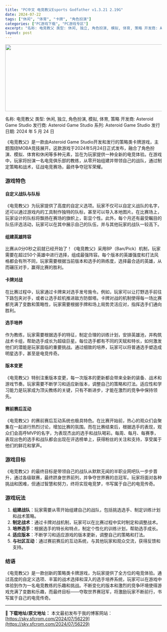 ```yaml
---
title: "PC中文 电竞教父Esports Godfather v1.3.21 2.19G"
date: 2024-07-22
tags: ["休闲", "体育", "卡牌", "角色扮演"]
categories: ["PC游戏下载", "PC游戏专区"]
excerpt: "名称: 电竞教父 类型: 休闲, 独立, 角色扮演, 模拟, 体育, 策略 开发商: Asteroid Game Studio 发行商: Asteroid Game Studio 系列: Asteroid Game Studio 发行日期: 2024 年 5 月 24 日 《电竞教父》是一款由Ast&hellip;"
layout: post
---
```


<img class="aligncenter size-full wp-image-56230" src="https://sky.sfcrom.com/wp-content/uploads/2024/07/2024072204413311.webp" alt="" width="660" height="215" />

名称: 电竞教父
类型: 休闲, 独立, 角色扮演, 模拟, 体育, 策略
开发商: Asteroid Game Studio
发行商: Asteroid Game Studio
系列: Asteroid Game Studio
发行日期: 2024 年 5 月 24 日

《电竞教父》是一款由Asteroid Game Studio开发和发行的策略类卡牌游戏，主题围绕MOBA竞技展开。这款游戏于2024年5月24日正式发布，融合了角色扮演、模拟、体育和休闲等多种元素，旨在为玩家提供一种全新的电竞体验。在游戏中，玩家将扮演一名电竞俱乐部的教练，从零开始组建并带领自己的战队，通过制定策略和战术，征战电竞赛场，最终争夺冠军荣耀。
<h3>游戏特色</h3>
<h4>自定义战队与队标</h4>
《电竞教父》为玩家提供了高度的自定义选项。玩家不仅可以自定义战队的名字，还可以通过游戏内的工具制作独特的队标，甚至可以导入本地图片。在比赛场上，玩家设计的队标将飘扬在赛场的旗帜上，彰显个性。此外，每个月还有最受瞩目的队伍评选活动，玩家可以在其中展示自己的队伍，并与其他玩家的战队一较高下。
<h4>组建英雄阵容</h4>
比赛从0分0秒之前就已经开始了！《电竞教父》采用BP（Ban/Pick）机制，玩家需要在超过50个英雄中进行选择，组成最强阵容。每个版本的英雄强度和打法风格都会有所不同，玩家需要根据当前版本和选手的熟练度，选择最合适的英雄，从而碾压对手，赢得比赛的胜利。
<h4>卡牌对战</h4>
在比赛过程中，玩家通过卡牌来对选手发号施令。例如，玩家可以让打野选手前往下路包夹对手，或者让选手趁机推进敌方防御塔。卡牌对战的机制使得每一场比赛都充满了变数和策略性，玩家需要根据手牌和场上局势灵活应对，指挥选手们通向胜利。
<h4>选手培养</h4>
作为教练，玩家需要根据选手的特征，制定合理的训练计划，安排英雄池，并构筑战术卡组，帮助选手成长为超级巨星。每位选手都有不同的天赋和特长，如何激发他们的潜能是玩家面临的重要挑战。通过细致的培养，玩家可以将普通选手塑造成明星选手，甚至是电竞传奇。
<h4>版本变更</h4>
《电竞教父》特别注重版本变更，每一次版本的更新都会带来全新的装备、战术和游戏节奏。玩家需要不断学习和适应新版本，调整自己的策略和打法。适应性和学习能力是玩家成为顶尖教练的关键，只有不断进步，才能在激烈的竞争中保持领先。
<h4>赛前赛后互动</h4>
《电竞教父》的赛前赛后互动系统也极具特色。在比赛开始前，热心的观众们会聚集在一起进行热烈讨论，增加比赛的氛围。而在比赛结束后，根据选手的表现，观众们会高呼MVP的名字，为表现杰出的选手和战队喝彩。每周、每月、每赛季，表现出色的选手和战队都会出现在评选榜单上，获得粉丝的关注和支持，享受属于他们的鲜花和掌声。
<h3>游戏目标</h3>
《电竞教父》的最终目标是带领自己的战队从默默无闻的半职业网吧队一步步晋升，通过各级联赛，最终跻身世界前列，并争夺世界赛的总冠军。玩家将面对各种挑战和困难，但通过智慧和努力，终将实现电竞梦，书写属于自己的电竞传奇。
<h3>游戏玩法</h3>
<ol>
 	<li><strong>组建战队</strong>：玩家需要从零开始组建自己的战队，包括挑选选手、制定训练计划和战术策略。</li>
 	<li><strong>制定战术</strong>：通过卡牌对战机制，玩家可以在比赛过程中实时制定和调整战术。</li>
 	<li><strong>培养选手</strong>：根据选手的特长和特点，制定个性化的训练计划，帮助选手成长。</li>
 	<li><strong>适应版本</strong>：不断学习和适应游戏的版本更新，调整自己的策略和打法。</li>
 	<li><strong>与社区互动</strong>：通过赛前赛后的互动系统，与其他玩家和观众交流，获得反馈和支持。</li>
</ol>
<h3>结语</h3>
《电竞教父》是一款创新的策略类卡牌游戏，为玩家提供了全方位的电竞体验。通过高度的自定义选项、丰富的战术选择和深入的选手培养系统，玩家可以在游戏中体验到作为一名电竞教练的乐趣和挑战。不断变化的版本和激烈的竞争环境使得游戏充满了变数和乐趣，而最终目标——夺取世界赛冠军，将激励玩家不断前行，书写属于自己的电竞传奇。

---
📖 **下载地址/原文地址：** 本文最初发布于我的博客网站：[https://sky.sfcrom.com/2024/07/56229](https://sky.sfcrom.com/2024/07/56229)
